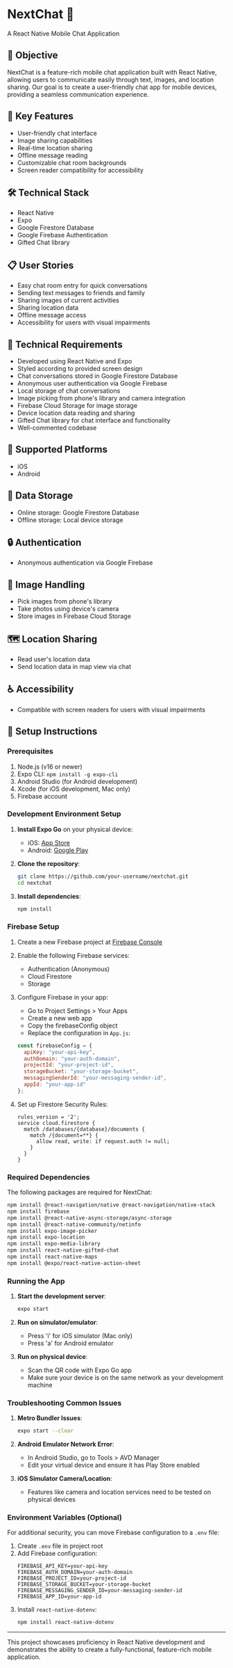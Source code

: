 # NextChat 📱

A React Native Mobile Chat Application

## 🎯 Objective

NextChat is a feature-rich mobile chat application built with React Native, allowing users to communicate easily through text, images, and location sharing. Our goal is to create a user-friendly chat app for mobile devices, providing a seamless communication experience.

## 🌟 Key Features

- User-friendly chat interface
- Image sharing capabilities
- Real-time location sharing
- Offline message reading
- Customizable chat room backgrounds
- Screen reader compatibility for accessibility

## 🛠️ Technical Stack

- React Native
- Expo
- Google Firestore Database
- Google Firebase Authentication
- Gifted Chat library

## 📋 User Stories

- Easy chat room entry for quick conversations
- Sending text messages to friends and family
- Sharing images of current activities
- Sharing location data
- Offline message access
- Accessibility for users with visual impairments

## 🔧 Technical Requirements

- Developed using React Native and Expo
- Styled according to provided screen design
- Chat conversations stored in Google Firestore Database
- Anonymous user authentication via Google Firebase
- Local storage of chat conversations
- Image picking from phone's library and camera integration
- Firebase Cloud Storage for image storage
- Device location data reading and sharing
- Gifted Chat library for chat interface and functionality
- Well-commented codebase

## 📱 Supported Platforms

- iOS
- Android

## 💾 Data Storage

- Online storage: Google Firestore Database
- Offline storage: Local device storage

## 🔒 Authentication

- Anonymous authentication via Google Firebase

## 📸 Image Handling

- Pick images from phone's library
- Take photos using device's camera
- Store images in Firebase Cloud Storage

## 🗺️ Location Sharing

- Read user's location data
- Send location data in map view via chat

## ♿ Accessibility

- Compatible with screen readers for users with visual impairments

## 🚀 Setup Instructions

### Prerequisites

1. Node.js (v16 or newer)
2. Expo CLI: `npm install -g expo-cli`
3. Android Studio (for Android development)
4. Xcode (for iOS development, Mac only)
5. Firebase account

### Development Environment Setup

1. **Install Expo Go** on your physical device:
   * iOS: [App Store](https://apps.apple.com/app/expo-go/id982107779)
   * Android: [Google Play](https://play.google.com/store/apps/details?id=host.exp.exponent)

2. **Clone the repository**:
   ```bash
   git clone https://github.com/your-username/nextchat.git
   cd nextchat
   ```

3. **Install dependencies**:
   ```bash
   npm install
   ```

### Firebase Setup

1. Create a new Firebase project at [Firebase Console](https://console.firebase.google.com/)

2. Enable the following Firebase services:
   * Authentication (Anonymous)
   * Cloud Firestore
   * Storage

3. Configure Firebase in your app:
   * Go to Project Settings > Your Apps
   * Create a new web app
   * Copy the firebaseConfig object
   * Replace the configuration in `App.js`:
   ```javascript
   const firebaseConfig = {
     apiKey: "your-api-key",
     authDomain: "your-auth-domain",
     projectId: "your-project-id",
     storageBucket: "your-storage-bucket",
     messagingSenderId: "your-messaging-sender-id",
     appId: "your-app-id"
   };
   ```

4. Set up Firestore Security Rules:
   ```
   rules_version = '2';
   service cloud.firestore {
     match /databases/{database}/documents {
       match /{document=**} {
         allow read, write: if request.auth != null;
       }
     }
   }
   ```

### Required Dependencies

The following packages are required for NextChat:

```bash
npm install @react-navigation/native @react-navigation/native-stack
npm install firebase
npm install @react-native-async-storage/async-storage
npm install @react-native-community/netinfo
npm install expo-image-picker
npm install expo-location
npm install expo-media-library
npm install react-native-gifted-chat
npm install react-native-maps
npm install @expo/react-native-action-sheet
```

### Running the App

1. **Start the development server**:
   ```bash
   expo start
   ```

2. **Run on simulator/emulator**:
   * Press 'i' for iOS simulator (Mac only)
   * Press 'a' for Android emulator

3. **Run on physical device**:
   * Scan the QR code with Expo Go app
   * Make sure your device is on the same network as your development machine

### Troubleshooting Common Issues

1. **Metro Bundler Issues**:
   ```bash
   expo start --clear
   ```

2. **Android Emulator Network Error**:
   * In Android Studio, go to Tools > AVD Manager
   * Edit your virtual device and ensure it has Play Store enabled

3. **iOS Simulator Camera/Location**:
   * Features like camera and location services need to be tested on physical devices

### Environment Variables (Optional)

For additional security, you can move Firebase configuration to a `.env` file:

1. Create `.env` file in project root
2. Add Firebase configuration:
   ```
   FIREBASE_API_KEY=your-api-key
   FIREBASE_AUTH_DOMAIN=your-auth-domain
   FIREBASE_PROJECT_ID=your-project-id
   FIREBASE_STORAGE_BUCKET=your-storage-bucket
   FIREBASE_MESSAGING_SENDER_ID=your-messaging-sender-id
   FIREBASE_APP_ID=your-app-id
   ```
3. Install `react-native-dotenv`:
   ```bash
   npm install react-native-dotenv
   ```

---

This project showcases proficiency in React Native development and demonstrates the ability to create a fully-functional, feature-rich mobile application.